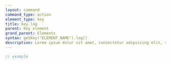 ```yaml
---
layout: command
command_type: action
element_type: key
title: key.log
parent: Key element
grand_parent: Elements
syntax: getKey("ELEMENT_NAME").log()
description: Lorem ipsum dolor sit amet, consectetur adipiscing elit, sed do eiusmod tempor incididunt ut labore et dolore magna aliqua. Ut enim ad minim veniam, quis nostrud exercitation ullamco laboris nisi ut aliquip ex ea commodo consequat.
---
```


```javascript
// example
```
